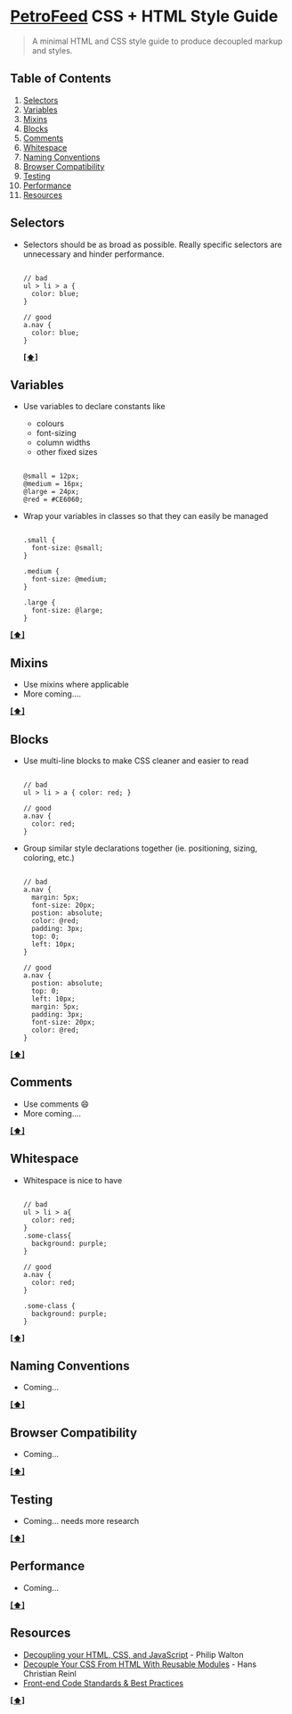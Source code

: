 # [PetroFeed](http://petrofeed.com) CSS + HTML Style Guide

> A minimal HTML and CSS style guide to produce decoupled markup and styles.

## <a name='TOC'>Table of Contents</a>

  1. [Selectors](#selectors)
  1. [Variables](#variables)
  1. [Mixins](#mixins)
  1. [Blocks](#blocks)
  1. [Comments](#comments)
  1. [Whitespace](#whitespace)
  1. [Naming Conventions](#naming)
  1. [Browser Compatibility](#compatibility)
  1. [Testing](#testing)
  1. [Performance](#performance)
  1. [Resources](#resources)

## <a name='selectors'>Selectors</a>

  - Selectors should be as broad as possible. Really specific selectors are unnecessary and hinder performance.

    ```less

    // bad
    ul > li > a {
      color: blue;
    }

    // good
    a.nav {
      color: blue;
    }
    
    ```

    **[[⬆]](#TOC)**

## <a name='variables'>Variables</a>

  - Use variables to declare constants like
      - colours
      - font-sizing
      - column widths
      - other fixed sizes

    ```less
    
    @small = 12px;
    @medium = 16px;
    @large = 24px;
    @red = #CE6060;

    ```

  - Wrap your variables in classes so that they can easily be managed

    ```less
    
    .small {
      font-size: @small;
    }

    .medium {
      font-size: @medium;
    }

    .large {
      font-size: @large;
    }

    ```

  **[[⬆]](#TOC)**

## <a name='mixins'>Mixins</a>

  - Use mixins where applicable
  - More coming....

  **[[⬆]](#TOC)**

## <a name='blocks'>Blocks</a>

  - Use multi-line blocks to make CSS cleaner and easier to read
  
    ```less

    // bad
    ul > li > a { color: red; }

    // good
    a.nav {
      color: red;
    }

    ```

  - Group similar style declarations together (ie. positioning, sizing, coloring, etc.)

    ```less

    // bad
    a.nav {
      margin: 5px;
      font-size: 20px;
      postion: absolute;
      color: @red;
      padding: 3px;
      top: 0;
      left: 10px;
    }

    // good
    a.nav {
      postion: absolute;
      top: 0;
      left: 10px;
      margin: 5px;
      padding: 3px;
      font-size: 20px;
      color: @red;
    }

    ```

  **[[⬆]](#TOC)**

## <a name='comments'>Comments</a>

  - Use comments :smile:
  - More coming....

  **[[⬆]](#TOC)**

## <a name='whitespace'>Whitespace</a>

  - Whitespace is nice to have
  
    ```less

    // bad
    ul > li > a{
      color: red;
    }
    .some-class{
      background: purple;
    }

    // good
    a.nav {
      color: red;
    }

    .some-class {
      background: purple;
    }

    ```

  **[[⬆]](#TOC)**

## <a name='naming'>Naming Conventions</a>

  - Coming...

  **[[⬆]](#TOC)**

## <a name='compatibility'>Browser Compatibility</a>

  - Coming...

  **[[⬆]](#TOC)**

## <a name='testing'>Testing</a>

  - Coming... needs more research

  **[[⬆]](#TOC)**

## <a name='performance'>Performance</a>

  - Coming...

  **[[⬆]](#TOC)**

## <a name='resources'>Resources</a>

  - [Decoupling your HTML, CSS, and JavaScript](http://philipwalton.com/articles/decoupling-html-css-and-javascript/) - Philip Walton
  - [Decouple Your CSS From HTML With Reusable Modules](http://thenittygritty.co/decouple-css) - Hans Christian Reinl
  - [Front-end Code Standards & Best Practices](http://isobar-idev.github.io/code-standards/)

  **[[⬆]](#TOC)**
